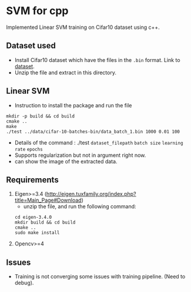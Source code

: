 # SVM for cpp
Implemented Linear SVM training on Cifar10 dataset using c++.

## Dataset used
* Install Cifar10 dataset which have the files in the `.bin` format. Link to [dataset](https://www.cs.toronto.edu/~kriz/cifar-100-binary.tar.gz).
* Unzip the file and extract in this directory.

## Linear SVM
* Instruction to install the package and run the file

```
mkdir -p build && cd build
cmake ..
make
./test ../data/cifar-10-batches-bin/data_batch_1.bin 1000 0.01 100  
```

* Details of the command : ./test `dataset_filepath` `batch size` `learning rate` `epochs`
* Supports regularization but not in argument right now.
* can show the image of the extracted data.

## Requirements
1. Eigen>=3.4 (http://eigen.tuxfamily.org/index.php?title=Main_Page#Download)
    - unzip the file, and run the following command:
    ```
    cd eigen-3.4.0
    mkdir build && cd build
    cmake ..
    sudo make install
    ```
2. Opencv>=4

## Issues
* Training is not converging some issues with training pipeline. (Need to debug).